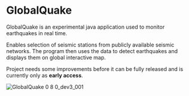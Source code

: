 # GlobalQuake

GlobalQuake is an experimental java application used to monitor earthquakes in real time.

Enables selection of seismic stations from publicly available seismic networks. 
The program then uses the data to detect earthquakes and displays them on global interactive map.

Project needs some improvements before it can be fully released and is currently only as __early access__.

![GlobalQuake 0 8 0_dev3_001](https://user-images.githubusercontent.com/100421968/232611747-0a24cf9d-a7b0-4e47-8b2f-9dc1f31d7bfd.png)
